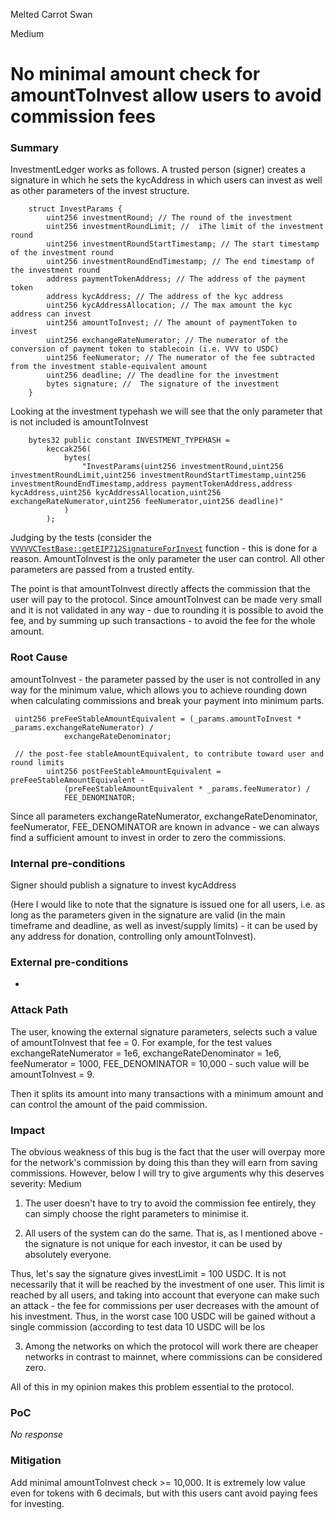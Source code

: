 Melted Carrot Swan

Medium

# No minimal amount check for amountToInvest allow users to avoid commission fees

### Summary

InvestmentLedger works as follows. A trusted person (signer) creates a signature in which he sets the kycAddress in which users can invest as well as other parameters of the invest structure.
```solidity
    struct InvestParams {
        uint256 investmentRound; // The round of the investment
        uint256 investmentRoundLimit; //  iThe limit of the investment round
        uint256 investmentRoundStartTimestamp; // The start timestamp of the investment round
        uint256 investmentRoundEndTimestamp; // The end timestamp of the investment round
        address paymentTokenAddress; // The address of the payment token
        address kycAddress; // The address of the kyc address
        uint256 kycAddressAllocation; // The max amount the kyc address can invest
        uint256 amountToInvest; // The amount of paymentToken to invest
        uint256 exchangeRateNumerator; // The numerator of the conversion of payment token to stablecoin (i.e. VVV to USDC)
        uint256 feeNumerator; // The numerator of the fee subtracted from the investment stable-equivalent amount
        uint256 deadline; // The deadline for the investment
        bytes signature; //  The signature of the investment
    }
```

Looking at the investment typehash we will see that the only parameter that is not included is amountToInvest

```solidity
    bytes32 public constant INVESTMENT_TYPEHASH =
        keccak256(
            bytes(
                "InvestParams(uint256 investmentRound,uint256 investmentRoundLimit,uint256 investmentRoundStartTimestamp,uint256 investmentRoundEndTimestamp,address paymentTokenAddress,address kycAddress,uint256 kycAddressAllocation,uint256 exchangeRateNumerator,uint256 feeNumerator,uint256 deadline)"
            )
        );
```

Judging by the tests (consider the [`VVVVVCTestBase::getEIP712SignatureForInvest`](https://github.com/sherlock-audit/2024-11-vvv-exchange-update/blob/main/vvv-platform-smart-contracts/test/vc/VVVVCTestBase.sol#L132) function - this is done for a reason. AmountToInvest is the only parameter the user can control. All other parameters are passed from a trusted entity.

The point is that amountToInvest directly affects the commission that the user will pay to the protocol. Since amountToInvest can be made very small and it is not validated in any way - due to rounding it is possible to avoid the fee, and by summing up such transactions - to avoid the fee for the whole amount.

### Root Cause

amountToInvest - the parameter passed by the user is not controlled in any way for the minimum value, which allows you to achieve rounding down when calculating commissions and break your payment into minimum parts.
```solidity
 uint256 preFeeStableAmountEquivalent = (_params.amountToInvest * _params.exchangeRateNumerator) /
            exchangeRateDenominator;

 // the post-fee stableAmountEquivalent, to contribute toward user and round limits
        uint256 postFeeStableAmountEquivalent = preFeeStableAmountEquivalent -
            (preFeeStableAmountEquivalent * _params.feeNumerator) /
            FEE_DENOMINATOR;
```
Since all parameters exchangeRateNumerator, exchangeRateDenominator, feeNumerator, FEE_DENOMINATOR are known in advance - we can always find a sufficient amount to invest in order to zero the commissions.

### Internal pre-conditions

Signer should publish a signature to invest kycAddress

(Here I would like to note that the signature is issued one for all users, i.e. as long as the parameters given in the signature are valid (in the main timeframe and deadline, as well as invest/supply limits) - it can be used by any address for donation, controlling only amountToInvest). 

### External pre-conditions

-

### Attack Path

The user, knowing the external signature parameters, selects such a value of amountToInvest that fee = 0. For example, for the test values
exchangeRateNumerator = 1e6, exchangeRateDenominator = 1e6, feeNumerator = 1000, FEE_DENOMINATOR = 10,000 - such value will be amountToInvest = 9.

Then it splits its amount into many transactions with a minimum amount and can control the amount of the paid commission.

### Impact

The obvious weakness of this bug is the fact that the user will overpay more for the network's commission by doing this than they will earn from saving commissions. However, below I will try to give arguments why this deserves severity: Medium

1) The user doesn't have to try to avoid the commission fee entirely, they can simply choose the right parameters to minimise it.

2) All users of the system can do the same. That is, as I mentioned above - the signature is not unique for each investor, it can be used by absolutely everyone.

Thus, let's say the signature gives investLimit = 100 USDC. It is not necessarily that it will be reached by the investment of one user. This limit is reached by all users, and taking into account that everyone can make such an attack - the fee for commissions per user decreases with the amount of his investment. Thus, in the worst case 100 USDC will be gained without a single commission (according to test data 10 USDC will be los

3) Among the networks on which the protocol will work there are cheaper networks in contrast to mainnet, where commissions can be considered zero.

All of this in my opinion makes this problem essential to the protocol.

### PoC

_No response_

### Mitigation

Add minimal amountToInvest check >= 10,000. It is extremely low value even for tokens with 6 decimals, but with this users cant avoid paying fees for investing. 